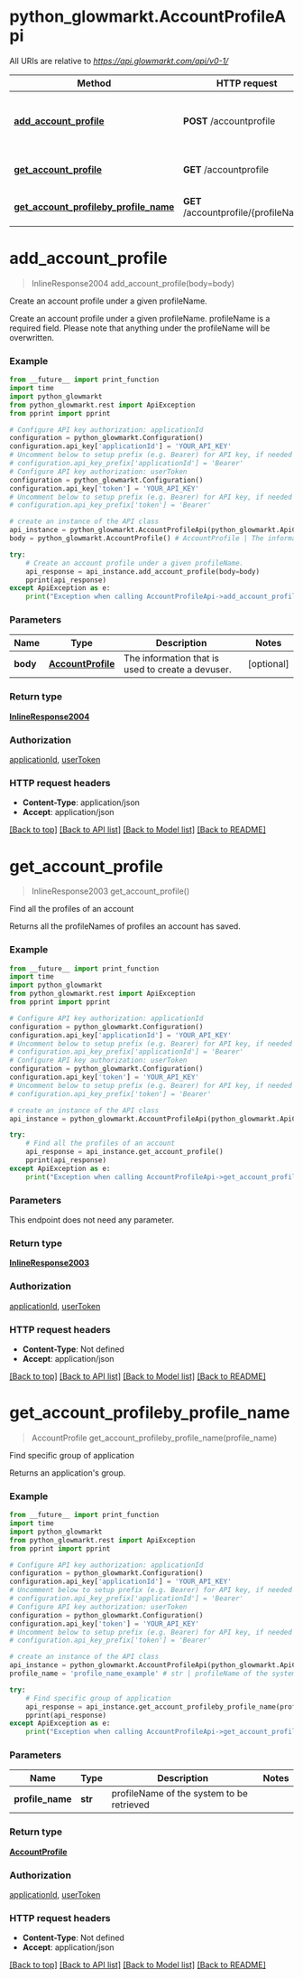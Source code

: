 # python_glowmarkt.AccountProfileApi

All URIs are relative to *https://api.glowmarkt.com/api/v0-1/*

Method | HTTP request | Description
------------- | ------------- | -------------
[**add_account_profile**](AccountProfileApi.md#add_account_profile) | **POST** /accountprofile | Create an account profile under a given profileName.
[**get_account_profile**](AccountProfileApi.md#get_account_profile) | **GET** /accountprofile | Find all the profiles of an account
[**get_account_profileby_profile_name**](AccountProfileApi.md#get_account_profileby_profile_name) | **GET** /accountprofile/{profileName} | Find specific group of application

# **add_account_profile**
> InlineResponse2004 add_account_profile(body=body)

Create an account profile under a given profileName.

Create an account profile under a given profileName. profileName is a required field. Please note that anything under the profileName will be overwritten.

### Example
```python
from __future__ import print_function
import time
import python_glowmarkt
from python_glowmarkt.rest import ApiException
from pprint import pprint

# Configure API key authorization: applicationId
configuration = python_glowmarkt.Configuration()
configuration.api_key['applicationId'] = 'YOUR_API_KEY'
# Uncomment below to setup prefix (e.g. Bearer) for API key, if needed
# configuration.api_key_prefix['applicationId'] = 'Bearer'
# Configure API key authorization: userToken
configuration = python_glowmarkt.Configuration()
configuration.api_key['token'] = 'YOUR_API_KEY'
# Uncomment below to setup prefix (e.g. Bearer) for API key, if needed
# configuration.api_key_prefix['token'] = 'Bearer'

# create an instance of the API class
api_instance = python_glowmarkt.AccountProfileApi(python_glowmarkt.ApiClient(configuration))
body = python_glowmarkt.AccountProfile() # AccountProfile | The information that is used to create a devuser. (optional)

try:
    # Create an account profile under a given profileName.
    api_response = api_instance.add_account_profile(body=body)
    pprint(api_response)
except ApiException as e:
    print("Exception when calling AccountProfileApi->add_account_profile: %s\n" % e)
```

### Parameters

Name | Type | Description  | Notes
------------- | ------------- | ------------- | -------------
 **body** | [**AccountProfile**](AccountProfile.md)| The information that is used to create a devuser. | [optional]

### Return type

[**InlineResponse2004**](InlineResponse2004.md)

### Authorization

[applicationId](../README.md#applicationId), [userToken](../README.md#userToken)

### HTTP request headers

 - **Content-Type**: application/json
 - **Accept**: application/json

[[Back to top]](#) [[Back to API list]](../README.md#documentation-for-api-endpoints) [[Back to Model list]](../README.md#documentation-for-models) [[Back to README]](../README.md)

# **get_account_profile**
> InlineResponse2003 get_account_profile()

Find all the profiles of an account

Returns all the profileNames of profiles an account has saved.

### Example
```python
from __future__ import print_function
import time
import python_glowmarkt
from python_glowmarkt.rest import ApiException
from pprint import pprint

# Configure API key authorization: applicationId
configuration = python_glowmarkt.Configuration()
configuration.api_key['applicationId'] = 'YOUR_API_KEY'
# Uncomment below to setup prefix (e.g. Bearer) for API key, if needed
# configuration.api_key_prefix['applicationId'] = 'Bearer'
# Configure API key authorization: userToken
configuration = python_glowmarkt.Configuration()
configuration.api_key['token'] = 'YOUR_API_KEY'
# Uncomment below to setup prefix (e.g. Bearer) for API key, if needed
# configuration.api_key_prefix['token'] = 'Bearer'

# create an instance of the API class
api_instance = python_glowmarkt.AccountProfileApi(python_glowmarkt.ApiClient(configuration))

try:
    # Find all the profiles of an account
    api_response = api_instance.get_account_profile()
    pprint(api_response)
except ApiException as e:
    print("Exception when calling AccountProfileApi->get_account_profile: %s\n" % e)
```

### Parameters
This endpoint does not need any parameter.

### Return type

[**InlineResponse2003**](InlineResponse2003.md)

### Authorization

[applicationId](../README.md#applicationId), [userToken](../README.md#userToken)

### HTTP request headers

 - **Content-Type**: Not defined
 - **Accept**: application/json

[[Back to top]](#) [[Back to API list]](../README.md#documentation-for-api-endpoints) [[Back to Model list]](../README.md#documentation-for-models) [[Back to README]](../README.md)

# **get_account_profileby_profile_name**
> AccountProfile get_account_profileby_profile_name(profile_name)

Find specific group of application

Returns an application's group.

### Example
```python
from __future__ import print_function
import time
import python_glowmarkt
from python_glowmarkt.rest import ApiException
from pprint import pprint

# Configure API key authorization: applicationId
configuration = python_glowmarkt.Configuration()
configuration.api_key['applicationId'] = 'YOUR_API_KEY'
# Uncomment below to setup prefix (e.g. Bearer) for API key, if needed
# configuration.api_key_prefix['applicationId'] = 'Bearer'
# Configure API key authorization: userToken
configuration = python_glowmarkt.Configuration()
configuration.api_key['token'] = 'YOUR_API_KEY'
# Uncomment below to setup prefix (e.g. Bearer) for API key, if needed
# configuration.api_key_prefix['token'] = 'Bearer'

# create an instance of the API class
api_instance = python_glowmarkt.AccountProfileApi(python_glowmarkt.ApiClient(configuration))
profile_name = 'profile_name_example' # str | profileName of the system to be retrieved

try:
    # Find specific group of application
    api_response = api_instance.get_account_profileby_profile_name(profile_name)
    pprint(api_response)
except ApiException as e:
    print("Exception when calling AccountProfileApi->get_account_profileby_profile_name: %s\n" % e)
```

### Parameters

Name | Type | Description  | Notes
------------- | ------------- | ------------- | -------------
 **profile_name** | **str**| profileName of the system to be retrieved |

### Return type

[**AccountProfile**](AccountProfile.md)

### Authorization

[applicationId](../README.md#applicationId), [userToken](../README.md#userToken)

### HTTP request headers

 - **Content-Type**: Not defined
 - **Accept**: application/json

[[Back to top]](#) [[Back to API list]](../README.md#documentation-for-api-endpoints) [[Back to Model list]](../README.md#documentation-for-models) [[Back to README]](../README.md)
